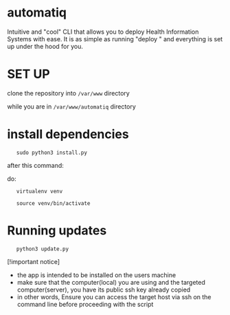 # automatiq
Intuitive and "cool" CLI that allows you to deploy Health Information Systems with ease. It is as simple as running "deploy <app>" and everything is set up under the hood for you. 


# SET UP
   
   clone the repository into `/var/www` directory

   while you are in `/var/www/automatiq` directory
   
# install dependencies


       sudo python3 install.py

   after this command:

   do:

       virtualenv venv

       source venv/bin/activate

# Running updates

       python3 update.py


  [!important notice]
  * the app is intended to be installed on the users machine
  * make sure that the computer(local) you are using and the targeted computer(server), you have its public ssh key already copied
  * in other words, Ensure you can access the target host via ssh on the command line before proceeding with the script

